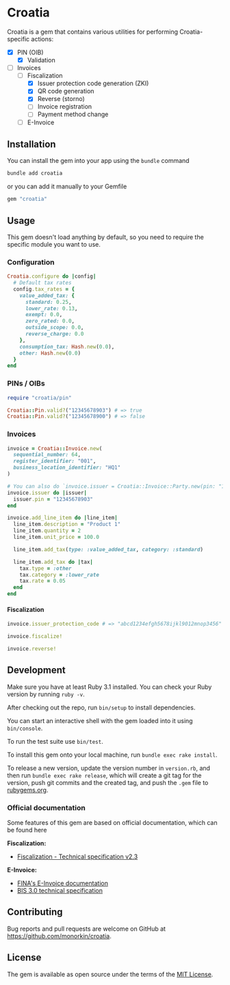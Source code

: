 # Croatia

Croatia is a gem that contains various utilities for performing Croatia-specific actions:
- [x] PIN (OIB)
  - [x] Validation
- [ ] Invoices
  - [ ] Fiscalization
    - [x] Issuer protection code generation (ZKI)
    - [x] QR code generation
    - [x] Reverse (storno)
    - [ ] Invoice registration
    - [ ] Payment method change
  - [ ] E-Invoice

## Installation

You can install the gem into your app using the `bundle` command

```bash
bundle add croatia
```

or you can add it manually to your Gemfile

```bash
gem "croatia"
```

## Usage

This gem doesn't load anything by default, so you need to require the specific module you want to use.

### Configuration

```ruby
Croatia.configure do |config|
  # Default tax rates
  config.tax_rates = {
    value_added_tax: {
      standard: 0.25,
      lower_rate: 0.13,
      exempt: 0.0,
      zero_rated: 0.0,
      outside_scope: 0.0,
      reverse_charge: 0.0
    },
    consumption_tax: Hash.new(0.0),
    other: Hash.new(0.0)
  }
end
```

### PINs / OIBs

```ruby
require "croatia/pin"

Croatia::Pin.valid?("12345678903") # => true
Croatia::Pin.valid?("12345678900") # => false
```

### Invoices

```ruby
invoice = Croatia::Invoice.new(
  sequential_number: 64,
  register_identifier: "001",
  business_location_identifier: "HQ1"
)

# You can also do `invoice.issuer = Croatia::Invoice::Party.new(pin: "12345678903")`
invoice.issuer do |issuer|
  issuer.pin = "12345678903"
end

invoice.add_line_item do |line_item|
  line_item.description = "Product 1"
  line_item.quantity = 2
  line_item.unit_price = 100.0

  line_item.add_tax(type: :value_added_tax, category: :standard)

  line_item.add_tax do |tax|
    tax.type = :other
    tax.category = :lower_rate
    tax.rate = 0.05
  end
end
```

#### Fiscalization

```ruby
invoice.issuer_protection_code # => "abcd1234efgh5678ijkl9012mnop3456"

invoice.fiscalize!

invoice.reverse!
```

## Development

Make sure you have at least Ruby 3.1 installed. You can check your Ruby version by running `ruby -v`.

After checking out the repo, run `bin/setup` to install dependencies. 

You can start an interactive shell with the gem loaded into it using `bin/console`.

To run the test suite use `bin/test`.

To install this gem onto your local machine, run `bundle exec rake install`. 

To release a new version, update the version number in `version.rb`, and then run `bundle exec rake release`, which will create a git tag for the version, push git commits and the created tag, and push the `.gem` file to [rubygems.org](https://rubygems.org).

### Official documentation

Some features of this gem are based on official documentation, which can be found here

**Fiscalization:**
- [Fiscalization - Technical specification v2.3](https://porezna-uprava.gov.hr/UserDocsImages/arhiva/HR_Fiskalizacija/Documents/Fiskalizacija%20-%20Tehnicka%20specifikacija%20za%20korisnike_v2.3.pdf)

**E-Invoice:**
- [FINA's E-Invoice documentation](https://www.fina.hr/digitalizacija-poslovanja/e-racun/tehnicka-specifikacija/technical-specifications-invoicing-for-web-services)
- [BIS 3.0 technical specification](https://docs.peppol.eu/poacc/billing/3.0/)


## Contributing

Bug reports and pull requests are welcome on GitHub at https://github.com/monorkin/croatia.

## License

The gem is available as open source under the terms of the [MIT License](https://opensource.org/licenses/MIT).
